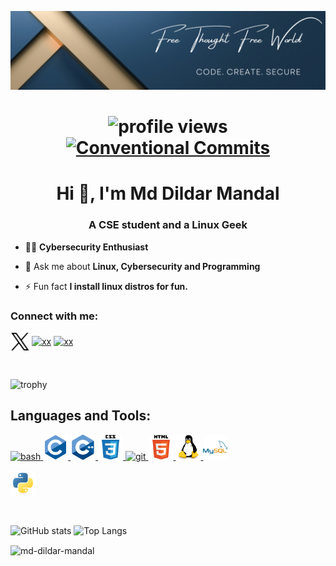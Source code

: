 
[![MasterHead](img/header.png)](https://github.com/MD-DILDAR-MANDAL)

<h1 align="center">

![profile views](https://komarev.com/ghpvc/?username=md-dildar-mandal&label=Profile%20views&color=0e75b6&style=flat) 
[![Conventional Commits](https://img.shields.io/badge/Conventional%20Commits-1.0.0-%23FE5196?logo=conventionalcommits&logoColor=white)](https://conventionalcommits.org)

</h1>

<h1 align="center">Hi 👋, I'm Md Dildar Mandal</h1>
<h3 align="center">A CSE student and a Linux Geek</h3>

- 👨‍💻 **Cybersecurity Enthusiast**

- 💬 Ask me about **Linux, Cybersecurity and Programming**

- ⚡ Fun fact **I install linux distros for fun.**

<h3 align="left">Connect with me:</h3>
<p align="left">

<a href="https://x.com/m_dildar_m" target="blank"><img align="center" src="img/twit.jpg" alt="xx" height="30" width="30" /></a>
<a href="https://www.linkedin.com/in/md-dildar-mandal-837048199/" target="blank"><img align="center" src="https://raw.githubusercontent.com/rahuldkjain/github-profile-readme-generator/master/src/images/icons/Social/linked-in-alt.svg" alt="xx" height="30" width="40" /></a>
<a href="https://leetcode.com/dildarmandal335/" target="blank"><img align="center" src="https://raw.githubusercontent.com/rahuldkjain/github-profile-readme-generator/master/src/images/icons/Social/leet-code.svg" alt="xx" height="30" width="40" /></a>
</p>

<br/>

![trophy](https://github-profile-trophy.vercel.app/?username=md-dildar-mandal&theme=discord&no-frame=true)

## Languages and Tools:

<p align="left"> <a href="https://www.gnu.org/software/bash/" target="_blank" rel="noreferrer"> <img src="https://www.vectorlogo.zone/logos/gnu_bash/gnu_bash-icon.svg" alt="bash" width="40" height="40"/> </a> <a href="https://www.cprogramming.com/" target="_blank" rel="noreferrer"> <img src="https://raw.githubusercontent.com/devicons/devicon/master/icons/c/c-original.svg" alt="c" width="40" height="40"/> </a> <a href="https://www.w3schools.com/cpp/" target="_blank" rel="noreferrer"> <img src="https://raw.githubusercontent.com/devicons/devicon/master/icons/cplusplus/cplusplus-original.svg" alt="cplusplus" width="40" height="40"/> </a> <a href="https://www.w3schools.com/css/" target="_blank" rel="noreferrer"> <img src="https://raw.githubusercontent.com/devicons/devicon/master/icons/css3/css3-original-wordmark.svg" alt="css3" width="40" height="40"/> </a> <a href="https://git-scm.com/" target="_blank" rel="noreferrer"> <img src="https://www.vectorlogo.zone/logos/git-scm/git-scm-icon.svg" alt="git" width="40" height="40"/> </a> <a href="https://www.w3.org/html/" target="_blank" rel="noreferrer"> <img src="https://raw.githubusercontent.com/devicons/devicon/master/icons/html5/html5-original-wordmark.svg" alt="html5" width="40" height="40"/> </a> <a href="https://www.linux.org/" target="_blank" rel="noreferrer"> <img src="https://raw.githubusercontent.com/devicons/devicon/master/icons/linux/linux-original.svg" alt="linux" width="40" height="40"/> </a> <a href="https://www.mysql.com/" target="_blank" rel="noreferrer"> <img src="https://raw.githubusercontent.com/devicons/devicon/master/icons/mysql/mysql-original-wordmark.svg" alt="mysql" width="40" height="40"/> </a> </p>
<p align="left"> <a href="https://www.python.org" target="_blank" rel="noreferrer"> <img src="https://raw.githubusercontent.com/devicons/devicon/master/icons/python/python-original.svg" alt="python" width="40" height="40"/> </a> </p>

<br/>

![GitHub stats](https://github-readme-stats.vercel.app/api?username=md-dildar-mandal&show_icons=true&theme=nightowl&hide_title=true&hide_border=true)
![Top Langs](https://github-readme-stats.vercel.app/api/top-langs/?username=md-dildar-mandal&layout=compact&size_weight=0.5&count_weight=0.5&langs_count=8&bg_color=011627&text_color=7FDBCA&hide_border=true&hide_title=true)

<p><img align="center" src="https://github-readme-streak-stats.herokuapp.com/?user=md-dildar-mandal&theme=nightowl&hide_border=true" alt="md-dildar-mandal" /></p>


